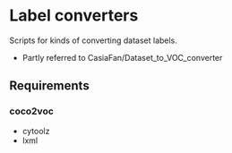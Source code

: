 # Label converters  
Scripts for kinds of converting dataset labels.

- Partly referred to CasiaFan/Dataset_to_VOC_converter

## Requirements

### coco2voc

- cytoolz
- lxml